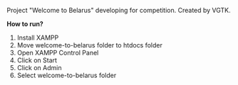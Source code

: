 <p>Project "Welcome to Belarus" developing for competition. Created by VGTK.</p>
<b>How to run?</b>
<ol>
  <li>Install XAMPP</li>
  <li>Move welcome-to-belarus folder to htdocs folder</li>
  <li>Open XAMPP Control Panel</li>
  <li>Click on Start</li>
  <li>Click on Admin</li>
  <li>Select welcome-to-belarus folder</li>
</ol>